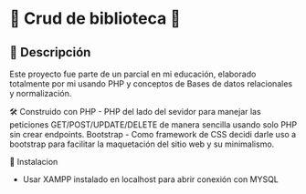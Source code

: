 # 🌟 Crud de biblioteca 🌟

## 📖 Descripción

Este proyecto fue parte de un parcial en mi educación, elaborado totalmente por mi usando PHP y conceptos de Bases de datos relacionales y normalización.

🛠️ Construido con
PHP - PHP del lado del sevidor para manejar las peticiones GET/POST/UPDATE/DELETE de manera sencilla usando solo PHP sin crear endpoints.
Bootstrap - Como framework de CSS decidi darle uso a bootstrap para facilitar la maquetación del sitio web y su minimalismo.

🔧 Instalacion
* Usar XAMPP instalado en localhost para abrir conexión con MYSQL  
